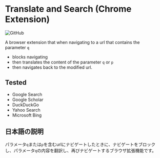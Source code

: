 # Translate and Search (Chrome Extension)

![GitHub](https://img.shields.io/github/license/34j/chrome-extension-translate-search)

A browser extension that when navigating to a url that contains the parameter `q`

- blocks navigating
- then translates the content of the parameter `q` or `p`
- then navigates back to the modified url.

## Tested

- Google Search
- Google Scholar
- DuckDuckGo
- Yahoo Search
- Microsoft Bing

## 日本語の説明

パラメータ`q`または`p`を含むurlにナビゲートしたときに、ナビゲートをブロックし、パラメータ`q`の内容を翻訳し、再びナビゲートするブラウザ拡張機能です。
